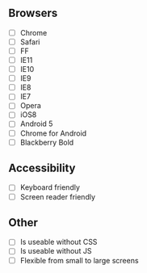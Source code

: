 ## Browsers

- [ ] Chrome
- [ ] Safari
- [ ] FF
- [ ] IE11
- [ ] IE10
- [ ] IE9
- [ ] IE8
- [ ] IE7
- [ ] Opera
- [ ] iOS8
- [ ] Android 5
- [ ] Chrome for Android
- [ ] Blackberry Bold

## Accessibility

- [ ] Keyboard friendly
- [ ] Screen reader friendly

## Other

- [ ] Is useable without CSS
- [ ] Is useable without JS
- [ ] Flexible from small to large screens